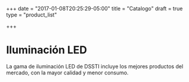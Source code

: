 +++
date = "2017-01-08T20:25:29-05:00"
title = "Catalogo"
draft = true
type = "product_list"

+++

# Iluminación LED
La gama de iluminación LED de DSSTI incluye los mejores productos del mercado, con la mayor calidad y menor consumo.

